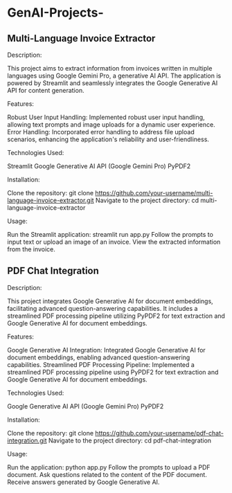 # GenAI-Projects-

## Multi-Language Invoice Extractor

Description:

This project aims to extract information from invoices written in multiple languages using Google Gemini Pro, a generative AI API. The application is powered by Streamlit and seamlessly integrates the Google Generative AI API for content generation.

Features:

Robust User Input Handling: Implemented robust user input handling, allowing text prompts and image uploads for a dynamic user experience.
Error Handling: Incorporated error handling to address file upload scenarios, enhancing the application's reliability and user-friendliness.

Technologies Used:

Streamlit
Google Generative AI API (Google Gemini Pro)
PyPDF2

Installation:

Clone the repository: git clone https://github.com/your-username/multi-language-invoice-extractor.git
Navigate to the project directory: cd multi-language-invoice-extractor

Usage:

Run the Streamlit application: streamlit run app.py
Follow the prompts to input text or upload an image of an invoice.
View the extracted information from the invoice.


## PDF Chat Integration

Description:

This project integrates Google Generative AI for document embeddings, facilitating advanced question-answering capabilities. It includes a streamlined PDF processing pipeline utilizing PyPDF2 for text extraction and Google Generative AI for document embeddings.

Features:

Google Generative AI Integration: Integrated Google Generative AI for document embeddings, enabling advanced question-answering capabilities.
Streamlined PDF Processing Pipeline: Implemented a streamlined PDF processing pipeline using PyPDF2 for text extraction and Google Generative AI for document embeddings.

Technologies Used:

Google Generative AI API (Google Gemini Pro)
PyPDF2

Installation:

Clone the repository: git clone https://github.com/your-username/pdf-chat-integration.git
Navigate to the project directory: cd pdf-chat-integration


Usage:

Run the application: python app.py
Follow the prompts to upload a PDF document.
Ask questions related to the content of the PDF document.
Receive answers generated by Google Generative AI.
